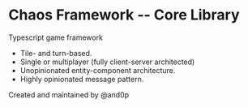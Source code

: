 # Chaos Framework -- Core Library

Typescript game framework

* Tile- and turn-based.
* Single or multiplayer (fully client-server architected)
* Unopinionated entity-component architecture.
* Highly opinionated message pattern.

Created and maintained by @and0p